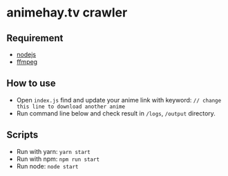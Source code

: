 # animehay.tv crawler

## Requirement

* [nodejs](https://nodejs.org/en/download)
* [ffmpeg](https://ffmpeg.zeranoe.com/builds)

## How to use

* Open `index.js` find and update your anime link with keyword: `// change this line to download another anime`
* Run command line below and check result in `/logs`, `/output` directory.

## Scripts

* Run with yarn: `yarn start`
* Run with npm: `npm run start`
* Run node: `node start`
